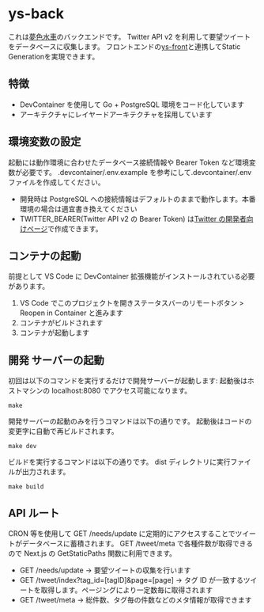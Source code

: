 # ys-back

これは[夢色水車](https://ys.7oh.dev/)のバックエンドです。
Twitter API v2 を利用して要望ツイートをデータベースに収集します。
フロントエンドの[ys-front](https://github.com/7oh2020/ys-front)と連携してStatic Generationを実現できます。

## 特徴

- DevContainer を使用して Go + PostgreSQL 環境をコード化しています
- アーキテクチャにレイヤードアーキテクチャを採用しています

## 環境変数の設定

起動には動作環境に合わせたデータベース接続情報や Bearer Token など環境変数が必要です。
.devcontainer/.env.example を参考にして.devcontainer/.env ファイルを作成してください。

- 開発時は PostgreSQL への接続情報はデフォルトのままで動作します。本番環境の場合は適宜書き換えてください
- TWITTER_BEARER(Twitter API v2 の Bearer Token) は[Twitter の開発者向けページ](https://developer.twitter.com/en/apps)で作成できます。

## コンテナの起動

前提として VS Code に DevContainer 拡張機能がインストールされている必要があります。

1. VS Code でこのプロジェクトを開きステータスバーのリモートボタン > Reopen in Container と進みます
2. コンテナがビルドされます
3. コンテナが起動します

## 開発 サーバーの起動

初回は以下のコマンドを実行するだけで開発サーバーが起動します:
起動後はホストマシンの localhost:8080 でアクセス可能になります。

```
make
```

開発サーバーの起動のみを行うコマンドは以下の通りです。
起動後はコードの変更字に自動で再ビルドされます。

```
make dev
```

ビルドを実行するコマンドは以下の通りです。
dist ディレクトリに実行ファイルが出力されます。

```
make build
```

## API ルート

CRON 等を使用して GET /needs/update に定期的にアクセスすることでツイートがデータベースに蓄積されます。
GET /tweet/meta で各種件数が取得できるので Next.js の GetStaticPaths 関数に利用できます。

- GET /needs/update -> 要望ツイートの収集を行います
- GET /tweet/index?tag_id=[tagID]&page=[page] -> タグ ID が一致するツイートを取得します。ページングにより一定数毎に取得されます
- GET /tweet/meta -> 総件数、タグ毎の件数などのメタ情報が取得できます
